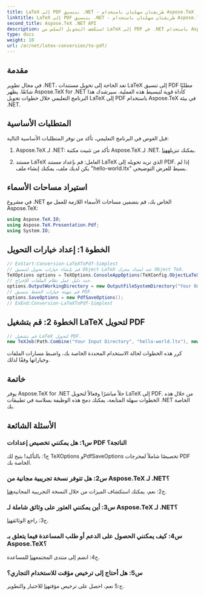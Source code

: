 ```yaml
---
title: LaTeX إلى PDF بتنسيق .NET - طريقتان سهلتان باستخدام Aspose.TeX
linktitle: LaTeX إلى PDF بتنسيق .NET - طريقتان سهلتان باستخدام Aspose.TeX
second_title: Aspose.TeX .NET API
description: استكشف التحويل السلس من LaTeX إلى PDF في .NET باستخدام Aspose.TeX. تكامل وتخصيص سهل لمخرجات PDF الخاصة بك.
type: docs
weight: 10
url: /ar/net/latex-conversion/to-pdf/
---
```

## مقدمة

في مجال تطوير .NET، تعد الحاجة إلى تحويل مستندات LaTeX إلى تنسيق PDF مطلبًا شائعًا. يظهر Aspose.TeX for .NET كأداة قوية لتبسيط هذه العملية. سيرشدك هذا البرنامج التعليمي خلال خطوات تحويل LaTeX إلى PDF باستخدام Aspose.TeX في بيئة .NET.

## المتطلبات الأساسية

قبل الغوص في البرنامج التعليمي، تأكد من توفر المتطلبات الأساسية التالية:

1.  Aspose.TeX لـ .NET: تأكد من تثبيت مكتبة Aspose.TeX لـ .NET. يمكنك تنزيله[هنا](https://releases.aspose.com/tex/net/).

2. مستند LaTeX العامل: قم بإعداد مستند LaTeX الذي تريد تحويله إلى PDF. إذا لم يكن لديك ملف، يمكنك إنشاء ملف "hello-world.ltx" بسيط للعرض التوضيحي.

## استيراد مساحات الأسماء

في مشروع .NET الخاص بك، قم بتضمين مساحات الأسماء اللازمة للعمل مع Aspose.TeX:

```csharp
using Aspose.TeX.IO;
using Aspose.TeX.Presentation.Pdf;
using System.IO;
```

## الخطوة 1: إعداد خيارات التحويل

```csharp
// ExStart:Conversion-LaTeXToPdf-Simplest
// قم بإنشاء خيارات تحويل لتنسيق Object LaTeX عند امتداد محرك Object TeX.
TeXOptions options = TeXOptions.ConsoleAppOptions(TeXConfig.ObjectLaTeX);
// حدد دليل عمل نظام الملفات للإخراج.
options.OutputWorkingDirectory = new OutputFileSystemDirectory("Your Output Directory");
// قم بتهيئة خيارات الحفظ بتنسيق PDF.
options.SaveOptions = new PdfSaveOptions();
// ExEnd:Conversion-LaTeXToPdf-Simplest
```

## الخطوة 2: قم بتشغيل LaTeX لتحويل PDF

```csharp
// قم بتشغيل LaTeX لتحويل PDF.
new TeXJob(Path.Combine("Your Input Directory", "hello-world.ltx"), new PdfDevice(), options).Run();
```

كرر هذه الخطوات لحالة الاستخدام المحددة الخاصة بك، واضبط مسارات الملفات وخياراتها وفقًا لذلك.

## خاتمة

يوفر Aspose.TeX for .NET حلاً مباشرًا وفعالاً لتحويل LaTeX إلى PDF. من خلال هذه الخطوات سهلة المتابعة، يمكنك دمج هذه الوظيفة بسلاسة في تطبيقات .NET الخاصة بك.

## الأسئلة الشائعة

### س1: هل يمكنني تخصيص إعدادات PDF الناتجة؟

ج1: بالتأكيد! يتيح لك TeXOptions وPdfSaveOptions تخصيصًا شاملاً لمخرجات PDF الخاصة بك.

### س2: هل تتوفر نسخة تجريبية مجانية من Aspose.TeX لـ .NET؟

 ج2: نعم، يمكنك استكشاف الميزات من خلال النسخة التجريبية المجانية[هنا](https://releases.aspose.com/).

### س3: أين يمكنني العثور على وثائق شاملة لـ Aspose.TeX لـ .NET؟

 ج3: راجع الوثائق[هنا](https://reference.aspose.com/tex/net/).

### س4: كيف يمكنني الحصول على الدعم أو طلب المساعدة فيما يتعلق بـ Aspose.TeX؟

 ج4: انضم إلى منتدى المجتمع[هنا](https://forum.aspose.com/c/tex/47) للمساعدة.

### س5: هل أحتاج إلى ترخيص مؤقت للاستخدام التجاري؟

 ج:5 نعم، احصل على ترخيص مؤقت[هنا](https://purchase.aspose.com/temporary-license/) للاختبار والتطوير.
